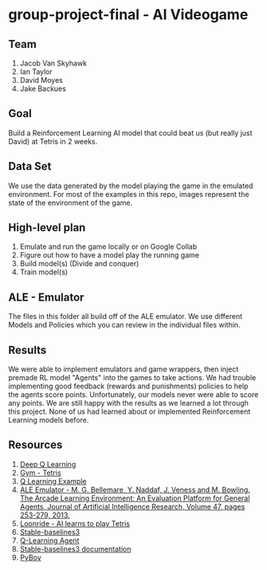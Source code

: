 # group-project-final - AI Videogame

## Team
1. Jacob Van Skyhawk
2. Ian Taylor
3. David Moyes
4. Jake Backues

## Goal
Build a Reinforcement Learning AI model that could beat us (but really just David) at Tetris in 2 weeks.

## Data Set
We use the data generated by the model playing the game in the emulated environment. For most of the examples in this repo, images represent the state of the environment of the game.

## High-level plan
1. Emulate and run the game locally or on Google Collab
2. Figure out how to have a model play the running game
3. Build model(s) (Divide and conquer)
4. Train model(s)

## ALE - Emulator

The files in this folder all build off of the ALE emulator. We use different Models and Policies which you can review in the individual files within.

## Results
We were able to implement emulators and game wrappers, then inject premade RL model "Agents" into the games to take actions. We had trouble implementing good feedback (rewards and punishments) policies to help the agents score points. Unfortunately, our models never were able to score any points. We are still happy with the results as we learned a lot through this project. None of us had learned about or implemented Reinforcement Learning models before.

## Resources

1. [Deep Q Learning](https://towardsdatascience.com/self-learning-ai-agents-part-ii-deep-q-learning-b5ac60c3f47)
2. [Gym - Tetris](https://gymnasium.farama.org/environments/atari/tetris/#actions)
3. [Q Learning Example](https://www.simplilearn.com/tutorials/machine-learning-tutorial/what-is-q-learning)
4. [ALE Emulator - M. G. Bellemare, Y. Naddaf, J. Veness and M. Bowling. The Arcade Learning Environment: An Evaluation Platform for General Agents, Journal of Artificial Intelligence Research, Volume 47, pages 253-279, 2013.](https://github.com/Farama-Foundation/Arcade-Learning-Environment)
5. [Loonride - AI learns to play Tetris](https://www.youtube.com/watch?v=pXTfgw9A08w&t=103s)
6. [Stable-baselines3](https://github.com/DLR-RM/stable-baselines3)
7. [Q-Learning Agent](https://github.com/nuno-faria/tetris-ai/blob/master/dqn_agent.py)
8. [Stable-baselines3 documentation](https://stable-baselines3.readthedocs.io/en/master/index.html)
9. [PyBoy](https://github.com/Baekalfen/PyBoy)
